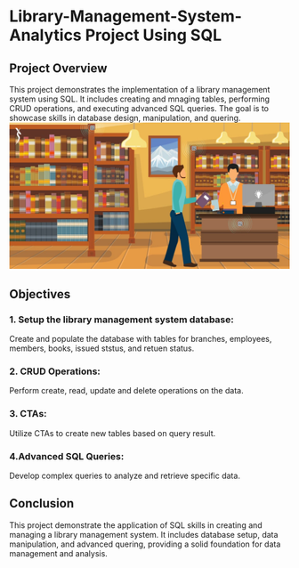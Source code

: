 # Library-Management-System-Analytics Project Using SQL
## Project Overview
This project demonstrates the implementation of a library management system using SQL. It includes creating and mnaging tables, performing CRUD operations, and executing advanced SQL queries. The goal is to showcase skills in database design, manipulation, and quering.
![Library](https://github.com/Santosh-Majhi/Library-Management-System-Analytics/blob/main/WhatsApp%20Image%202024-12-05%20at%2023.11.53_2b7ac137.jpg)
## Objectives
### 1. Setup the library management system database:
Create and populate the database with tables for branches, employees, members, books, issued ststus, and retuen status.
### 2. CRUD Operations:
Perform create, read, update and delete operations on the data.
### 3. CTAs:
Utilize CTAs to create new tables based on query result.
### 4.Advanced SQL Queries:
Develop complex queries to analyze and retrieve specific data.
## Conclusion
This project demonstrate the application of SQL skills in creating and managing a library management system. It includes database setup, data manipulation, and advanced quering, providing a solid foundation for data management and analysis.
